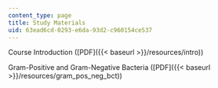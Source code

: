 ```yaml
---
content_type: page
title: Study Materials
uid: 63ead6cd-0293-e6da-93d2-c960154ce537
---
```


Course Introduction ([PDF]({{< baseurl >}}/resources/intro))

Gram-Positive and Gram-Negative Bacteria ([PDF]({{< baseurl >}}/resources/gram_pos_neg_bct))